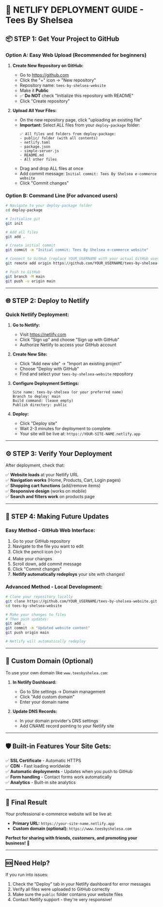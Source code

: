 # 🚀 NETLIFY DEPLOYMENT GUIDE - Tees By Shelsea

## 📦 **STEP 1: Get Your Project to GitHub**

### **Option A: Easy Web Upload (Recommended for beginners)**

1. **Create New Repository on GitHub:**
   - Go to https://github.com
   - Click the "+" icon → "New repository"
   - Repository name: `tees-by-shelsea-website`
   - Make it **Public**
   - ✅ **Do NOT** check "Initialize this repository with README"
   - Click "Create repository"

2. **Upload All Your Files:**
   - On the new repository page, click "uploading an existing file"
   - **Important:** Select ALL files from your `deploy-package` folder:
     ```
     ✅ All files and folders from deploy-package:
     - public/ folder (with all contents)
     - netlify.toml
     - package.json
     - simple-server.js
     - README.md
     - All other files
     ```
   - Drag and drop ALL files at once
   - Add commit message: `Initial commit: Tees By Shelsea e-commerce website`
   - Click "Commit changes"

### **Option B: Command Line (For advanced users)**

```bash
# Navigate to your deploy-package folder
cd deploy-package

# Initialize git
git init

# Add all files
git add .

# Create initial commit
git commit -m "Initial commit: Tees By Shelsea e-commerce website"

# Connect to GitHub (replace YOUR_USERNAME with your actual GitHub username)
git remote add origin https://github.com/YOUR_USERNAME/tees-by-shelsea-website.git

# Push to GitHub
git branch -M main
git push -u origin main
```

---

## 🌐 **STEP 2: Deploy to Netlify**

### **Quick Netlify Deployment:**

1. **Go to Netlify:**
   - Visit https://netlify.com
   - Click "Sign up" and choose "Sign up with GitHub"
   - Authorize Netlify to access your GitHub account

2. **Create New Site:**
   - Click "Add new site" → "Import an existing project"
   - Choose "Deploy with GitHub"
   - Find and select your `tees-by-shelsea-website` repository
   
3. **Configure Deployment Settings:**
   ```
   Site name: tees-by-shelsea (or your preferred name)
   Branch to deploy: main
   Build command: (leave empty)
   Publish directory: public
   ```

4. **Deploy:**
   - Click "Deploy site"
   - Wait 2-3 minutes for deployment to complete
   - Your site will be live at: `https://YOUR-SITE-NAME.netlify.app`

---

## ⚙️ **STEP 3: Verify Your Deployment**

After deployment, check that:

✅ **Website loads** at your Netlify URL  
✅ **Navigation works** (Home, Products, Cart, Login pages)  
✅ **Shopping cart functions** (add/remove items)  
✅ **Responsive design** (works on mobile)  
✅ **Search and filters work** on products page  

---

## 🔄 **STEP 4: Making Future Updates**

### **Easy Method - GitHub Web Interface:**
1. Go to your GitHub repository
2. Navigate to the file you want to edit
3. Click the pencil icon (✏️) 
4. Make your changes
5. Scroll down, add commit message
6. Click "Commit changes"
7. **Netlify automatically redeploys** your site with changes!

### **Advanced Method - Local Development:**
```bash
# Clone your repository locally
git clone https://github.com/YOUR_USERNAME/tees-by-shelsea-website.git
cd tees-by-shelsea-website

# Make your changes to files
# Then push updates:
git add .
git commit -m "Updated website content"
git push origin main

# Netlify will automatically redeploy
```

---

## 🎯 **Custom Domain (Optional)**

To use your own domain like `www.teesbyshelea.com`:

1. **In Netlify Dashboard:**
   - Go to Site settings → Domain management
   - Click "Add custom domain"
   - Enter your domain name

2. **Update DNS Records:**
   - In your domain provider's DNS settings
   - Add CNAME record pointing to your Netlify site

---

## 🛡️ **Built-in Features Your Site Gets:**

✅ **SSL Certificate** - Automatic HTTPS  
✅ **CDN** - Fast loading worldwide  
✅ **Automatic deployments** - Updates when you push to GitHub  
✅ **Form handling** - Contact forms work automatically  
✅ **Analytics** - Built-in site analytics  

---

## 🎉 **Final Result**

Your professional e-commerce website will be live at:
- **Primary URL:** `https://your-site-name.netlify.app`
- **Custom domain (optional):** `https://www.teesbyshelesa.com`

**Perfect for sharing with friends, customers, and promoting your business!** 🚀

---

## 🆘 **Need Help?**

If you run into issues:
1. Check the "Deploy" tab in your Netlify dashboard for error messages
2. Verify all files were uploaded to GitHub correctly
3. Make sure the `public` folder contains your website files
4. Contact Netlify support - they're very responsive!
